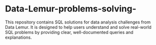 # Data-Lemur-problems-solving-
This repository contains SQL solutions for data analysis challenges from Data Lemur. It is designed to help users understand and solve real-world SQL problems by providing clear, well-documented queries and explanations.
